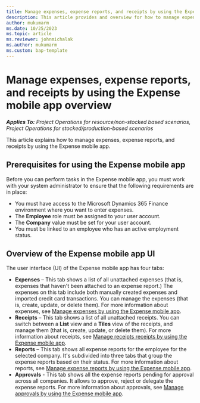```yaml
---
title: Manage expenses, expense reports, and receipts by using the Expense mobile app overview
description: This article provides and overview for how to manage expenses, expense reports, and receipts by using the Expense mobile app.
author: mukumarm
ms.date: 10/25/2023
ms.topic: article
ms.reviewer: johnmichalak
ms.author: mukumarm
ms.custom: bap-template
---
```


# Manage expenses, expense reports, and receipts by using the Expense mobile app overview

_**Applies To:** Project Operations for resource/non-stocked based scenarios, Project Operations for stocked/production-based scenarios_

This article explains how to manage expenses, expense reports, and receipts by using the Expense mobile app.

## Prerequisites for using the Expense mobile app

Before you can perform tasks in the Expense mobile app, you must work with your system administrator to ensure that the following requirements are in place:

* You must have access to the Microsoft Dynamics 365 Finance environment where you want to enter expenses.
* The **Employee** role must be assigned to your user account.
* The **Company** value must be set for your user account.
* You must be linked to an employee who has an active employment status.

## Overview of the Expense mobile app UI

The user interface (UI) of the Expense mobile app has four tabs:

* **Expenses** – This tab shows a list of all unattached expenses (that is, expenses that haven't been attached to an expense report.) The expenses on this tab include both manually created expenses and imported credit card transactions. You can manage the expenses (that is, create, update, or delete them). For more information about expenses, see [Manage expenses by using the Expense mobile app](mobile-app-manage-expenses.md).
* **Receipts** – This tab shows a list of all unattached receipts. You can switch between a **List** view and a **Tiles** view of the receipts, and manage them (that is, create, update, or delete them). For more information about receipts, see [Manage receipts receipts by using the Expense mobile app](mobile-app-manage-receipts.md).
* **Reports** – This tab shows all expense reports for the employee for the selected company. It's subdivided into three tabs that group the expense reports based on their status. For more information about reports, see [Manage expense reports by using the Expense mobile app](mobile-app-manage-expense-reports.md).
* **Approvals** - This tab shows all the expense reports pending for approval across all companies. It allows to approve, reject or delegate the expense reports. For more information about approvals, see [Manage approvals by using the Expense mobile app](mobile-app-manage-approvals.md).

